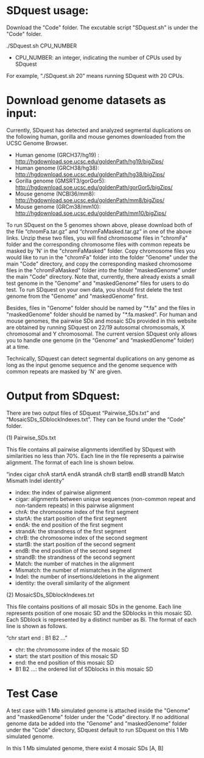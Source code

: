 # SDquest usage:

Download the "Code" folder. The excutable script "SDquest.sh" is under the "Code" folder.

 ./SDquest.sh CPU_NUMBER
- CPU_NUMBER: an integer, indicating the number of CPUs used by SDquest

For example, “./SDquest.sh 20” means running SDquest with 20 CPUs.


# Download genome datasets as input:
Currently, SDquest has detected and analyzed segmental duplications on the following human, gorilla and mouse genomes downloaded from the UCSC Genome Browser.

- Human genome (GRCH37/hg19) : http://hgdownload.soe.ucsc.edu/goldenPath/hg19/bigZips/
- Human genome (GRCH38/hg38): http://hgdownload.soe.ucsc.edu/goldenPath/hg38/bigZips/
- Gorilla genome (GMSRT3/gorGor5): http://hgdownload.soe.ucsc.edu/goldenPath/gorGor5/bigZips/
- Mouse genome (NCBI36/mm8): http://hgdownload.soe.ucsc.edu/goldenPath/mm8/bigZips/
- Mouse genome (GRCm38/mm10): http://hgdownload.soe.ucsc.edu/goldenPath/mm10/bigZips/

To run SDquest on the 5 genomes shown above, please download both of the file “chromFa.tar.gz” and “chromFaMasked.tar.gz” in one of the above links. Unzip these two files, you will find chromosome files in "chromFa" folder and the corresponding chromosome files with common repeats be masked by 'N' in the "chromFaMasked" folder. Copy chromosome files you would like to run in the "chromFa" folder into the folder "Genome" under the main "Code" directory, and copy the corresponding masked chromosome files in the "chromFaMasked" folder into the folder "maskedGenome" under the main "Code" directory. Note that, currently, there already exists a small test genome in the "Genome" and "maskedGenome" files for users to do test. To run SDquest on your own data, you should first delete the test genome from the "Genome" and "maskedGenome" first. 

Besides, files in "Genome" folder should be named by "\*.fa" and the files in "maskedGenome" folder should be named by "\*.fa.masked". For human and mouse genomes, the pairwise SDs and mosaic SDs provided in this website are obtained by running SDquest on 22/19 autosomal chromosomals, X chromosomal and Y chromosomal. The current version SDquest only allows you to handle one genome (in the “Genome” and “maskedGenome” folder) at a time.

Technically, SDquest can detect segmental duplications on any genome as long as the input genome sequence and the genome sequence with common repeats are masked by 'N' are given. 

# Output from SDquest:
There are two output files of SDquest “Pairwise_SDs.txt” and “MosaicSDs_SDblockIndexes.txt”. They can be found under the “Code” folder. 

(1) Pairwise_SDs.txt

This file contains all pairwise alignments identified by SDquest with similarities no less than 70%. Each line in the file represents a pairwise alignment. The format of each line is shown below.

“index  cigar  chrA  startA  endA  strandA  chrB  startB  endB  strandB  Match  Mismath  Indel  identity”
- index: the index of pairwise alignment
- cigar: alignments between unique sequences (non-common repeat and non-tandem repeats) in this pairwise alignment
- chrA: the chromosome index of the first segment
- startA: the start position of the first segment
- endA: the end position of the first segment
- strandA: the strandness of the first segment
- chrB: the chromosome index of the second segment
- startB: the start position of the second segment
- endB: the end position of the second segment
- strandB: the strandness of the second segment
- Match: the number of matches in the alignment
- Mismatch: the number of mismatches in the alignment
- Indel: the number of insertions/deletions in the alignment
- identity: the overall similarity of the alignment 

(2) MosaicSDs_SDblockIndexes.txt

This file contains positions of all mosaic SDs in the genome. Each line represents position of one mosaic SD and the SDblocks in this mosaic SD. Each SDblock is represented by a distinct number as Bi. The format of each line is shown as follows.

“chr  start  end :  B1  B2 ...”
- chr: the chromosome index of the mosaic SD
- start: the start position of this mosaic SD
- end: the end position of this mosaic SD
- B1 B2 ...: the ordered list of SDblocks in this mosaic SD

# Test Case
A test case with 1 Mb simulated genome is attached inside the "Genome" and "maskedGenome" folder under the "Code" directory. If no additional genome data be added into the "Genome" and "maskedGenome" folder under the "Code" directory, SDquest default to run SDquest on this 1 Mb simulated genome. 

In this 1 Mb simulated genome, there exist 4 mosaic SDs [A, B] 
